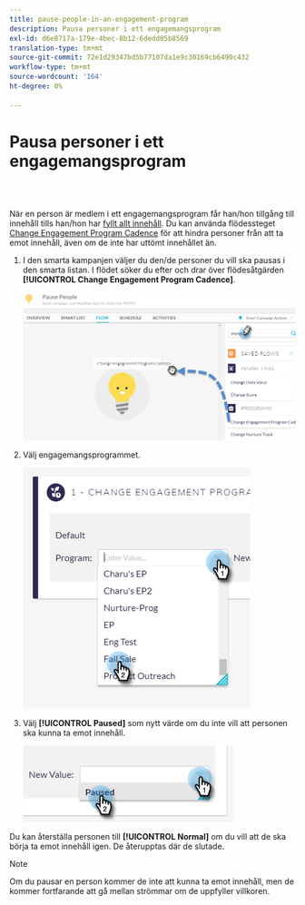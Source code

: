 ```yaml
---
title: pause-people-in-an-engagement-program
description: Pausa personer i ett engagemangsprogram
exl-id: d6e8717a-179e-4bec-8b12-6dedd05b8569
translation-type: tm+mt
source-git-commit: 72e1d29347bd5b77107da1e9c30169cb6490c432
workflow-type: tm+mt
source-wordcount: '164'
ht-degree: 0%

---
```


# Pausa personer i ett engagemangsprogram

<br> 

När en person är medlem i ett engagemangsprogram får han/hon tillgång till innehåll tills han/hon har [fyllt allt innehåll](https://docs.marketo.com/display/DOCS/People+Who+Have+Exhausted+Content). Du kan använda flödessteget [Change Engagement Program Cadence](https://docs.marketo.com/display/DOCS/Change+Engagement+Program+Cadence) för att hindra personer från att ta emot innehåll, även om de inte har uttömt innehållet än.

1. I den smarta kampanjen väljer du den/de personer du vill ska pausas i den smarta listan. I flödet söker du efter och drar över flödesåtgärden **[!UICONTROL Change Engagement Program Cadence]**.

   ![Bild ett](/help/sky/assets/engagement-programs/pause-people-in-an-engagement-program/pause-people-in-an-engagement-program-1.png)

1. Välj engagemangsprogrammet.

   ![Bild två](/help/sky/assets/engagement-programs/pause-people-in-an-engagement-program/pause-people-in-an-engagement-program-2.png)

1. Välj **[!UICONTROL Paused]** som nytt värde om du inte vill att personen ska kunna ta emot innehåll.

   ![Bild tre](/help/sky/assets/engagement-programs/pause-people-in-an-engagement-program/pause-people-in-an-engagement-program-3.png)

Du kan återställa personen till **[!UICONTROL Normal]** om du vill att de ska börja ta emot innehåll igen. De återupptas där de slutade.

>[!NOTE]
>
>Om du pausar en person kommer de inte att kunna ta emot innehåll, men de kommer fortfarande att gå mellan strömmar om de uppfyller villkoren.
